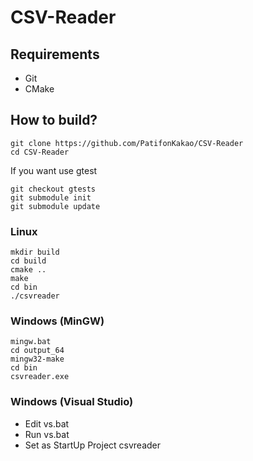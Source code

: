 # CSV-Reader
## Requirements
* Git
* CMake

## How to build?

```shell
git clone https://github.com/PatifonKakao/CSV-Reader
cd CSV-Reader
```
If you want use gtest
```shell
git checkout gtests
git submodule init
git submodule update
```


### Linux

```shell
mkdir build
cd build
cmake ..
make
cd bin
./csvreader
```

### Windows (MinGW)

```shell
mingw.bat
cd output_64
mingw32-make
cd bin
csvreader.exe
```

### Windows (Visual Studio)
* Edit vs.bat
* Run vs.bat
* Set as StartUp Project csvreader
